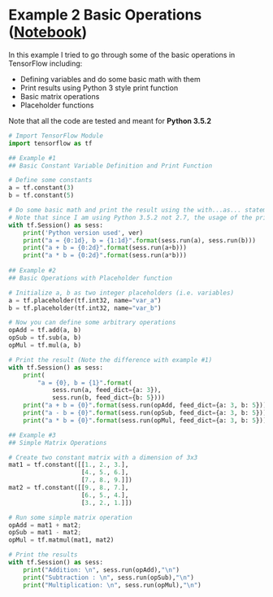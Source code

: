 # Example 2 Basic Operations ([Notebook](https://github.com/chenchen2015/TensorFlowLearning/blob/master/Notebooks/Exp1_2.ipynb))
In this example I tried to go through some of the basic operations in TensorFlow including:
- Defining variables and do some basic math with them
- Print results using Python 3 style print function
- Basic matrix operations
- Placeholder functions

Note that all the code are tested and meant for **Python 3.5.2**
```python
# Import TensorFlow Module
import tensorflow as tf

## Example #1
## Basic Constant Variable Definition and Print Function

# Define some constants
a = tf.constant(3)
b = tf.constant(5)

# Do some basic math and print the result using the with...as... statement
# Note that since I am using Python 3.5.2 not 2.7, the usage of the print function is slightly different
with tf.Session() as sess:
    print('Python version used', ver)
    print("a = {0:1d}, b = {1:1d}".format(sess.run(a), sess.run(b)))
    print("a + b = {0:2d}".format(sess.run(a+b)))
    print("a * b = {0:2d}".format(sess.run(a*b)))
    
## Example #2
## Basic Operations with Placeholder function

# Initialize a, b as two integer placeholders (i.e. variables)
a = tf.placeholder(tf.int32, name="var_a")
b = tf.placeholder(tf.int32, name="var_b")

# Now you can define some arbitrary operations
opAdd = tf.add(a, b)
opSub = tf.sub(a, b)
opMul = tf.mul(a, b)

# Print the result (Note the difference with example #1)
with tf.Session() as sess:
    print(
        "a = {0}, b = {1}".format(
            sess.run(a, feed_dict={a: 3}), 
            sess.run(b, feed_dict={b: 5})))
    print("a + b = {0}".format(sess.run(opAdd, feed_dict={a: 3, b: 5})))
    print("a - b = {0}".format(sess.run(opSub, feed_dict={a: 3, b: 5})))
    print("a * b = {0}".format(sess.run(opMul, feed_dict={a: 3, b: 5})))

## Example #3
## Simple Matrix Operations

# Create two constant matrix with a dimension of 3x3
mat1 = tf.constant([[1., 2., 3.],
                    [4., 5., 6.],
                    [7., 8., 9.]])
mat2 = tf.constant([[9., 8., 7.],
                    [6., 5., 4.],
                    [3., 2., 1.]])

# Run some simple matrix operation
opAdd = mat1 + mat2;
opSub = mat1 - mat2;
opMul = tf.matmul(mat1, mat2)

# Print the results
with tf.Session() as sess:
    print("Addition: \n", sess.run(opAdd),"\n")
    print("Subtraction : \n", sess.run(opSub),"\n")
    print("Multiplication: \n", sess.run(opMul),"\n")
```
